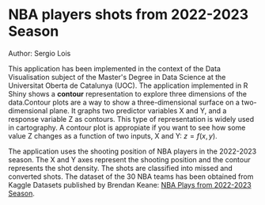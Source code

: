 # NBA players shots from 2022-2023 Season
Author: Sergio Lois

This application has been implemented in the context of the Data Visualisation subject of the Master's Degree in Data Science at the Universitat Oberta de Catalunya (UOC). The application implemented in R Shiny shows a **contour** representation to explore three dimensions of the data.Contour plots are a way to show a three-dimensional surface on a two-dimensional plane. It graphs two predictor variables X and Y, and a response variable Z as contours. This type of representation is widely used in cartography. A contour plot is appropiate if you want to see how some value Z changes as a function of two inputs, X and Y: $z=f(x, y)$.

The application uses the shooting position of NBA players in the 2022-2023 season. The X and Y axes represent the shooting position and the contour represents the shot density. The shots are classified into missed and converted shots. The dataset of the 30 NBA teams has been obtained from Kaggle Datasets published by Brendan Keane: [NBA Plays from 2022-2023 Season](https://www.kaggle.com/datasets/brendankdata/nbaplays22-23).

